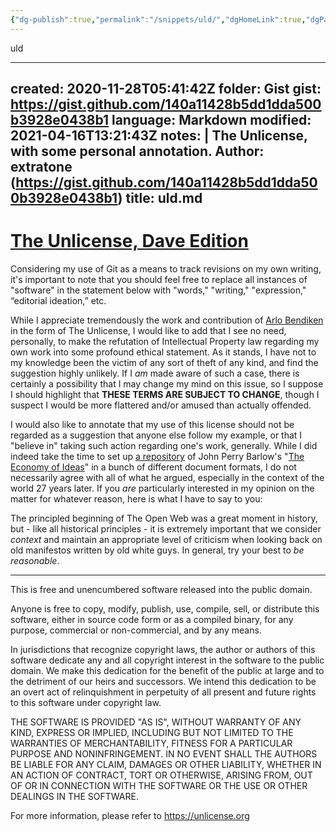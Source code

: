 ```yaml
---
{"dg-publish":true,"permalink":"/snippets/uld/","dgHomeLink":true,"dgPassFrontmatter":false}
---
```


uld

---
created: 2020-11-28T05:41:42Z
folder: Gist
gist: https://gist.github.com/140a11428b5dd1dda500b3928e0438b1
language: Markdown
modified: 2021-04-16T13:21:43Z
notes: |
    The Unlicense, with some personal annotation.
    Author: extratone (https://gist.github.com/140a11428b5dd1dda500b3928e0438b1)
title: uld.md
---

# [The Unlicense, Dave Edition](https://gist.github.com/extratone/140a11428b5dd1dda500b3928e0438b1)

Considering my use of Git as a means to track revisions on my own writing, it's important to note that you should feel free to replace all instances of "software" in the statement below with "words," "writing," "expression," “editorial ideation,” etc.

While I appreciate tremendously the work and contribution of [Arlo Bendiken](https://ar.to/2010/01/set-your-code-free) in the form of The Unlicense, I would like to add that I see no need, personally, to make the refutation of Intellectual Property law regarding my own work into some profound ethical statement. As it stands, I have not to my knowledge been the victim of any sort of theft of any kind, and find the suggestion highly unlikely. If I *am*  made aware of such a case, there is certainly a possibility that I may change my mind on this issue, so I suppose I should highlight that **THESE TERMS ARE SUBJECT TO CHANGE**, though I suspect I would be more flattered and/or amused than actually offended. 

I would also like to annotate that my use of this license should not be regarded as a suggestion that anyone else follow my example, or that I "believe in" taking such action regarding one's work, generally. While I did indeed take the time to set up [a repository](https://github.com/extratone/eoi) of John Perry Barlow's "[The Economy of Ideas](https://www.wired.com/1994/03/economy-ideas/)" in a bunch of different document formats, I do not necessarily agree with all of what he argued, especially in the context of the world 27 years later. If you *are* particularly interested in my opinion on the matter for whatever reason, here is what I have to say to you:

The principled beginning of The Open Web was a great moment in history, but - like all historical principles - it is extremely important that we consider *context* and maintain an appropriate level of criticism when looking back on old manifestos written by old white guys. In general, try your best to *be reasonable*.

***

This is free and unencumbered software released into the public domain.

Anyone is free to copy, modify, publish, use, compile, sell, or
distribute this software, either in source code form or as a compiled
binary, for any purpose, commercial or non-commercial, and by any
means.

In jurisdictions that recognize copyright laws, the author or authors
of this software dedicate any and all copyright interest in the
software to the public domain. We make this dedication for the benefit
of the public at large and to the detriment of our heirs and
successors. We intend this dedication to be an overt act of
relinquishment in perpetuity of all present and future rights to this
software under copyright law.

THE SOFTWARE IS PROVIDED "AS IS", WITHOUT WARRANTY OF ANY KIND,
EXPRESS OR IMPLIED, INCLUDING BUT NOT LIMITED TO THE WARRANTIES OF
MERCHANTABILITY, FITNESS FOR A PARTICULAR PURPOSE AND NONINFRINGEMENT.
IN NO EVENT SHALL THE AUTHORS BE LIABLE FOR ANY CLAIM, DAMAGES OR
OTHER LIABILITY, WHETHER IN AN ACTION OF CONTRACT, TORT OR OTHERWISE,
ARISING FROM, OUT OF OR IN CONNECTION WITH THE SOFTWARE OR THE USE OR
OTHER DEALINGS IN THE SOFTWARE.

For more information, please refer to <https://unlicense.org>